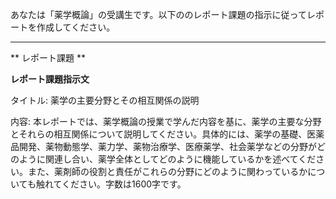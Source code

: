 あなたは「薬学概論」の受講生です。以下ののレポート課題の指示に従ってレポートを作成してください。

---------------------------------------
** レポート課題 **

**レポート課題指示文**

タイトル: 薬学の主要分野とその相互関係の説明

内容: 本レポートでは、薬学概論の授業で学んだ内容を基に、薬学の主要な分野とそれらの相互関係について説明してください。具体的には、薬学の基礎、医薬品開発、薬物動態学、薬力学、薬物治療学、医療薬学、社会薬学などの分野がどのように関連し合い、薬学全体としてどのように機能しているかを述べてください。また、薬剤師の役割と責任がこれらの分野にどのように関わっているかについても触れてください。字数は1600字です。